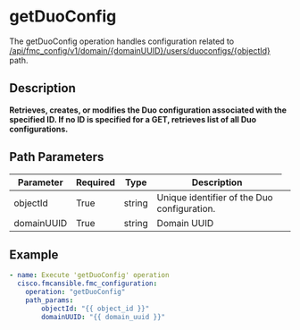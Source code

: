 # getDuoConfig

The getDuoConfig operation handles configuration related to [/api/fmc_config/v1/domain/{domainUUID}/users/duoconfigs/{objectId}](/paths//api/fmc_config/v1/domain/{domain_uuid}/users/duoconfigs/{object_id}.md) path.&nbsp;
## Description
**Retrieves, creates, or modifies the Duo configuration associated with the specified ID. If no ID is specified for a GET, retrieves list of all Duo configurations.**

## Path Parameters
| Parameter | Required | Type | Description |
| --------- | -------- | ---- | ----------- |
| objectId | True | string <td colspan=3> Unique identifier of the Duo configuration. |
| domainUUID | True | string <td colspan=3> Domain UUID |

## Example
```yaml
- name: Execute 'getDuoConfig' operation
  cisco.fmcansible.fmc_configuration:
    operation: "getDuoConfig"
    path_params:
        objectId: "{{ object_id }}"
        domainUUID: "{{ domain_uuid }}"

```